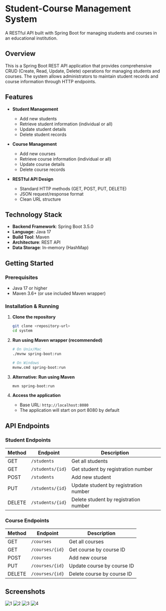 # Student-Course Management System

A RESTful API built with Spring Boot for managing students and courses in an educational institution.

## Overview

This is a Spring Boot REST API application that provides comprehensive CRUD (Create, Read, Update, Delete) operations for managing students and courses. The system allows administrators to maintain student records and course information through HTTP endpoints.

## Features

- **Student Management**
  - Add new students
  - Retrieve student information (individual or all)
  - Update student details
  - Delete student records

- **Course Management**
  - Add new courses
  - Retrieve course information (individual or all)
  - Update course details
  - Delete course records

- **RESTful API Design**
  - Standard HTTP methods (GET, POST, PUT, DELETE)
  - JSON request/response format
  - Clean URL structure

## Technology Stack

- **Backend Framework**: Spring Boot 3.5.0
- **Language**: Java 17
- **Build Tool**: Maven
- **Architecture**: REST API
- **Data Storage**: In-memory (HashMap)

## Getting Started

### Prerequisites

- Java 17 or higher
- Maven 3.6+ (or use included Maven wrapper)

### Installation & Running

1. **Clone the repository**
   ```bash
   git clone <repository-url>
   cd system
   ```

2. **Run using Maven wrapper (recommended)**
   ```bash
   # On Unix/Mac
   ./mvnw spring-boot:run
   
   # On Windows
   mvnw.cmd spring-boot:run
   ```

3. **Alternative: Run using Maven**
   ```bash
   mvn spring-boot:run
   ```

4. **Access the application**
   - Base URL: `http://localhost:8080`
   - The application will start on port 8080 by default

## API Endpoints

### Student Endpoints

| Method | Endpoint | Description |
|--------|----------|-------------|
| GET | `/students` | Get all students |
| GET | `/students/{id}` | Get student by registration number |
| POST | `/students` | Add new student |
| PUT | `/students/{id}` | Update student by registration number |
| DELETE | `/students/{id}` | Delete student by registration number |

### Course Endpoints

| Method | Endpoint | Description |
|--------|----------|-------------|
| GET | `/courses` | Get all courses |
| GET | `/courses/{id}` | Get course by course ID |
| POST | `/courses` | Add new course |
| PUT | `/courses/{id}` | Update course by course ID |
| DELETE | `/courses/{id}` | Delete course by course ID |

## Screenshots

![1](https://github.com/user-attachments/assets/a7c71a09-0815-4c1d-8f00-96849e63fbf7)
![2](https://github.com/user-attachments/assets/c2e1591d-b6cd-404d-b8ef-4705f55cbe06)
![3](https://github.com/user-attachments/assets/1d12483c-27a7-40ec-a466-b18f7733cfb6)
![4](https://github.com/user-attachments/assets/731326d6-553a-4463-9849-731461c5b460)
